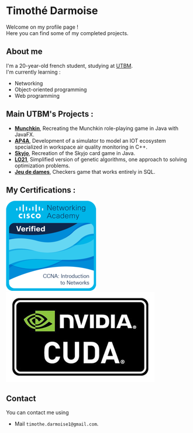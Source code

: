 # Timothé Darmoise

Welcome on my profile page !  
Here you can find some of my completed projects.

## About me

I'm a 20-year-old french student, studying at [UTBM](https://utbm.fr/ " ").  
I'm currently learning :
- Networking
- Object-oriented programming
- Web programming


## Main UTBM's Projects :
- **[Munchkin](https://github.com/gabflrt/AP4B " ")**, Recreating the Munchkin role-playing game in Java with JavaFX.
- **[AP4A](https://github.com/TimDrms/AP4A-Project " ")**, Development of a simulator to model an IOT ecosystem specialized in workspace air quality monitoring in C++.
- **[Skyjo](https://github.com/TimDrms/Skyjo " ")**, Recreation of the Skyjo card game in Java.
- **[LO21](https://github.com/TimDrms/Projet-LO21 " ")**, Simplified version of genetic algorithms, one approach to solving optimization problems.
- **[Jeu de dames](https://github.com/TimDrms/Jeu-de-dames-SQL " ")**, Checkers game that works entirely in SQL.

## My Certifications :
[<img src="Certifications/ccna-introduction-to-networks.png">](https://www.credly.com/badges/2d73f83f-da3d-47c9-b1a0-ec3391e1213c/public_url)
[<img src="Certifications/nvidia_cuda.jpg">](https://courses.nvidia.com/certificates/f5de1585fdb9414c8d6d163abf464ca3/)


## Contact

You can contact me using

- Mail `timothe.darmoise1@gmail.com`.
